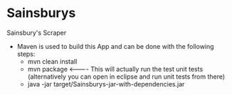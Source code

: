 # Sainsburys

Sainsbury's Scraper

- Maven is used to build this App and can be done with the following steps:
  - mvn clean install
  - mvn package <---- This will actually run the test unit tests (alternatively you can open in eclipse and run unit tests from there)
  - java -jar target/Sainsburys-jar-with-dependencies.jar
